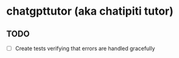 # chatgpttutor (aka chatipiti tutor)
## TODO
- [ ] Create tests verifying that errors are handled gracefully
